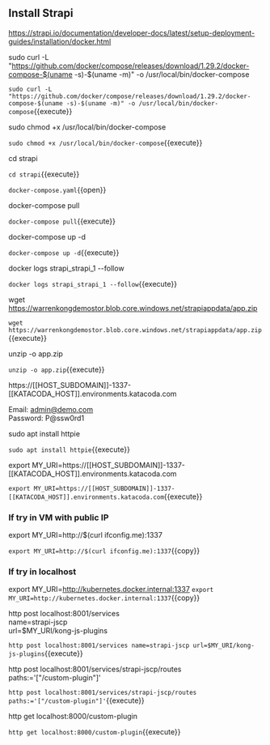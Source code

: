 ## Install Strapi
https://strapi.io/documentation/developer-docs/latest/setup-deployment-guides/installation/docker.html

sudo curl -L "https://github.com/docker/compose/releases/download/1.29.2/docker-compose-$(uname -s)-$(uname -m)" -o /usr/local/bin/docker-compose

`sudo curl -L "https://github.com/docker/compose/releases/download/1.29.2/docker-compose-$(uname -s)-$(uname -m)" -o /usr/local/bin/docker-compose`{{execute}}

sudo chmod +x /usr/local/bin/docker-compose

`sudo chmod +x /usr/local/bin/docker-compose`{{execute}}

cd strapi

`cd strapi`{{execute}}

`docker-compose.yaml`{{open}}

docker-compose pull

`docker-compose pull`{{execute}}

docker-compose up -d

`docker-compose up -d`{{execute}}

docker logs strapi_strapi_1 --follow

`docker logs strapi_strapi_1 --follow`{{execute}}

wget https://warrenkongdemostor.blob.core.windows.net/strapiappdata/app.zip

`wget https://warrenkongdemostor.blob.core.windows.net/strapiappdata/app.zip`{{execute}}

unzip -o app.zip

`unzip -o app.zip`{{execute}}

https://[[HOST_SUBDOMAIN]]-1337-[[KATACODA_HOST]].environments.katacoda.com

Email: admin@demo.com   
Password: P@ssw0rd1

sudo apt install httpie

`sudo apt install httpie`{{execute}}

export MY_URI=https://[[HOST_SUBDOMAIN]]-1337-[[KATACODA_HOST]].environments.katacoda.com

`export MY_URI=https://[[HOST_SUBDOMAIN]]-1337-[[KATACODA_HOST]].environments.katacoda.com`{{execute}}

### If try in VM with public IP
export MY_URI=http://$(curl ifconfig.me):1337

`export MY_URI=http://$(curl ifconfig.me):1337`{{copy}}

### If try in localhost
export MY_URI=http://kubernetes.docker.internal:1337
`export MY_URI=http://kubernetes.docker.internal:1337`{{copy}}

http post localhost:8001/services \
name=strapi-jscp \
url=$MY_URI/kong-js-plugins

`http post localhost:8001/services name=strapi-jscp url=$MY_URI/kong-js-plugins`{{execute}}

http post localhost:8001/services/strapi-jscp/routes \
paths:='["/custom-plugin"]'

`http post localhost:8001/services/strapi-jscp/routes paths:='["/custom-plugin"]'`{{execute}}

http get localhost:8000/custom-plugin

`http get localhost:8000/custom-plugin`{{execute}}